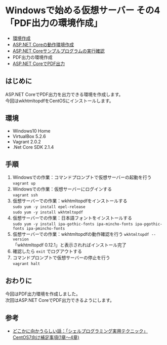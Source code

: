 # Windowsで始める仮想サーバー その4<br>「PDF出力の環境作成」

- [環境作成](https://github.com/kazenetu/blog-reports/tree/master/reports/16-dotnetTestCentOS)
- [ASP.NET Coreの動作環境作成](https://github.com/kazenetu/blog-reports/tree/master/reports/17-dotnetTestCentOS2)
- [ASP.NET Coreサンプルプログラムの実行確認](https://github.com/kazenetu/blog-reports/tree/master/reports/18-dotnetTestCentOS3)
- PDF出力の環境作成
- [ASP.NET CoreでPDF出力](https://github.com/kazenetu/blog-reports/tree/master/reports/20-dotnetTestCentOS5)

## はじめに
ASP.NET CoreでPDF出力を出力できる環境を作成します。  
今回はwkhtmltopdfをCentOSにインストールします。

## 環境
- Windows10 Home  
- VirtualBox 5.2.6  
- Vagrant 2.0.2
- .Net Core SDK 2.1.4

## 手順
1. Windowsでの作業：コマンドプロンプトで仮想サーバーの起動を行う  
```vagrant up```  
1. Windowsでの作業：仮想サーバーにログインする  
```vagrant ssh```
1. 仮想サーバーでの作業：wkhtmltopdfをインストールする  
```sudo yum -y install epel-release ```  
```sudo yum -y install wkhtmltopdf```  
1. 仮想サーバーでの作業：日本語フォントをインストールする  
```sudo yum -y install ipa-gothic-fonts ipa-mincho-fonts ipa-pgothic-fonts ipa-pmincho-fonts```
1. 仮想サーバーでの作業：wkhtmltopdfの動作確認を行う
```wkhtmltopdf --version```  
「wkhtmltopdf 0.12.1」と表示されればインストール完了
1. 確認したら ```exit``` でログアウトする
1. コマンドプロンプトで仮想サーバーの停止を行う  
```vagrant halt```  

## おわりに
今回はPDF出力環境を作成しました。  
次回はASP.NET CoreでPDF出力できるようにします。

## 参考
- [どこかに向かうらしい話：「シェルプログラミング実用テクニック」 CentOS7向け補足事項(1章～4章)](http://hiroto1979.hatenablog.jp/entry/2016/09/29/223832)